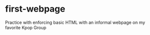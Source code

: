 # first-webpage
Practice with enforcing basic HTML with an informal webpage on my favorite Kpop Group
